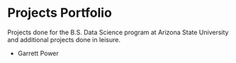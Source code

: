 # Projects Portfolio

Projects done for the B.S. Data Science program at Arizona State University and additional projects done in leisure. 
- Garrett Power
